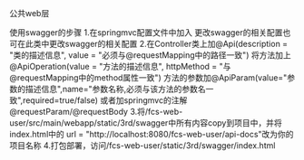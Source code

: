 公共web层

使用swagger的步骤
1.在springmvc配置文件中加入<bean class="com.coe.fcs.common.web.swagger.MySwaggerConfig"></bean>
      更改swagger的相关配置也可在此类中更改swagger的相关配置
2.在Controller类上加@Api(description = "类的描述信息", value = "必须与@requestMapping中的路径一致")
       将方法加上@ApiOperation(value = "方法的描述信息", httpMethod = "与@requestMapping中的method属性一致")
       方法的参数加@ApiParam(value="参数的描述信息",name="参数名称,必须与该方法的参数名一致",required=true/false)
       或者加springmvc的注解@requestParam/@requestBody
3.将/fcs-web-user/src/main/webapp/static/3rd/swagger中所有内容copy到项目中，并将index.html中的
   url = "http://localhost:8080/fcs-web-user/api-docs"改为你的项目名称
4.打包部署，访问/fcs-web-user/static/3rd/swagger/index.html